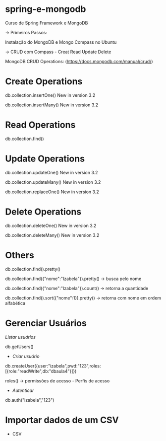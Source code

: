 # spring-e-mongodb
Curso de Spring Framework e MongoDB


-> Primeiros Passos:

Instalação do MongoDB e Mongo Compass no Ubuntu

-> CRUD com Compass - Creat Read Update Delete

MongoDB CRUD Operations: (https://docs.mongodb.com/manual/crud/)

# Create Operations
db.collection.insertOne() New in version 3.2

db.collection.insertMany() New in version 3.2
# Read Operations
db.collection.find()
# Update Operations
db.collection.updateOne() New in version 3.2

db.collection.updateMany() New in version 3.2

db.collection.replaceOne() New in version 3.2
# Delete Operations
db.collection.deleteOne() New in version 3.2

db.collection.deleteMany() New in version 3.2

# Others
db.collection.find().pretty() 

db.collection.find({"nome":"Izabela"}).pretty() -> busca pelo nome 

db.collection.find({"nome":"Izabela"}).count() -> retorna a quantidade

db.collection.find().sort({"nome":1}).pretty() -> retorna com nome em ordem alfabética

# Gerenciar Usuários
*Listar usuários*

db.getUsers()

- *Criar usuário*

db.createUser({user:"izabela",pwd:"123",roles:[{role:"readWrite",db:"dbaula4"}]})

roles() -> permissões de acesso - Perfis de acesso

- *Autenticar*

db.auth("izabela","123")

# Importar dados de um CSV
- CSV
